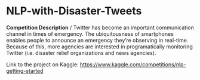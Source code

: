 # NLP-with-Disaster-Tweets

**Competition Description** /
Twitter has become an important communication channel in times of emergency.
The ubiquitousness of smartphones enables people to announce an emergency they’re observing in real-time. Because of this, more agencies are interested in programatically monitoring Twitter (i.e. disaster relief organizations and news agencies).

Link to the project on Kaggle: https://www.kaggle.com/competitions/nlp-getting-started
